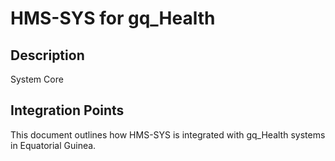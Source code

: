 # HMS-SYS for gq_Health

## Description

System Core

## Integration Points

This document outlines how HMS-SYS is integrated with gq_Health systems in Equatorial Guinea.
